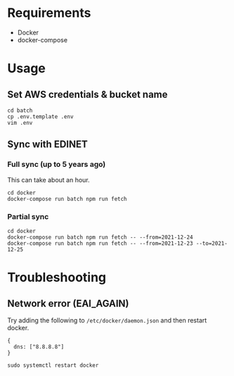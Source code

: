 # Requirements

 - Docker
 - docker-compose

# Usage

## Set AWS credentials & bucket name 

```
cd batch
cp .env.template .env
vim .env
```

## Sync with EDINET

### Full sync (up to 5 years ago)

This can take about an hour.

```
cd docker
docker-compose run batch npm run fetch
```

### Partial sync

```
cd docker
docker-compose run batch npm run fetch -- --from=2021-12-24
docker-compose run batch npm run fetch -- --from=2021-12-23 --to=2021-12-25
```


# Troubleshooting

## Network error (EAI_AGAIN)

Try adding the following to `/etc/docker/daemon.json` and then restart docker.

```
{
  dns: ["8.8.8.8"]
}
```

```
sudo systemctl restart docker
```

